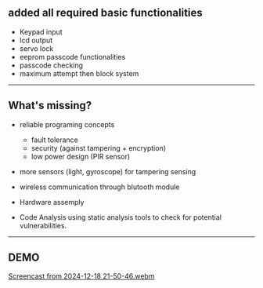 **added all required basic functionalities**
-------------------------------------------------------------------
- Keypad input
- lcd output
- servo lock
- eeprom passcode functionalities
- passcode checking
- maximum attempt then block system
------------------------------------------------------------------

**What's missing?**
-------------------------------
- reliable programing concepts 
   - fault tolerance
   - security (against tampering + encryption)
   - low power design (PIR sensor)

- more sensors (light, gyroscope) for tampering sensing

- wireless communication through blutooth module

- Hardware assemply

- Code Analysis using static analysis tools to check for potential vulnerabilities.
------------------------------------------------------------------

**DEMO**
----------
[Screencast from 2024-12-18 21-50-46.webm](https://github.com/user-attachments/assets/7ad73e71-7b0c-48d4-b9e8-ed0f963bc5e7)
